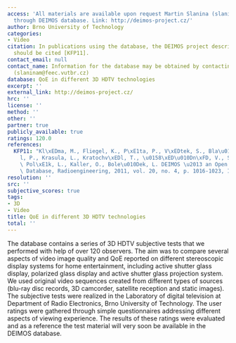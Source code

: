```yaml
---
access: 'All materials are available upon request Martin Slanina (slaninam@feec.vutbr.cz)
  through DEIMOS database. Link: http://deimos-project.cz/'
author: Brno University of Technology
categories:
- Video
citation: In publications using the database, the DEIMOS project description paper
  should be cited [KFP11].
contact_email: null
contact_name: Information for the database may be obtained by contacting Martin Slanina
  (slaninam@feec.vutbr.cz)
database: QoE in different 3D HDTV technologies
excerpt: ''
external_link: http://deimos-project.cz/
hrc: ''
license: ''
method: ''
other: ''
partner: true
publicly_available: true
ratings: 120.0
references:
  KFP11: "Kl\xEDma, M., Fliegel, K., P\xE1ta, P., V\xEDtek, S., Bla\u017Eek, M., Dost\xE1\
    l, P., Krasula, L., Kratochv\xEDl, T., \u0158\xED\u010Dn\xFD, V., Slanina, M.,\
    \ Pol\xE1k, L., Kaller, O., Bole\u010Dek, L. DEIMOS \u2013 an Open Source Image\
    \ Database, Radioengineering, 2011, vol. 20, no. 4, p. 1016-1023, ISSN 1210-2512."
resolution: ''
src: ''
subjective_scores: true
tags:
- 3D
- Video
title: QoE in different 3D HDTV technologies
total: ''
---
```


The database contains a series of 3D HDTV subjective tests that we performed with help of over 120 observers. The aim was to compare several aspects of video image quality and QoE reported on different stereoscopic display systems for home entertainment, including active shutter glass display, polarized glass display and active shutter glass projection system. We used original video sequences created from different types of sources (blu-ray disc records, 3D camcorder, satellite reception and static images). The subjective tests were realized in the Laboratory of digital television at Department of Radio Electronics, Brno University of Technology. The user ratings were gathered through simple questionnaires addressing different aspects of viewing experience. The results of these ratings were evaluated and as a reference the test material will very soon be available in the DEIMOS database.